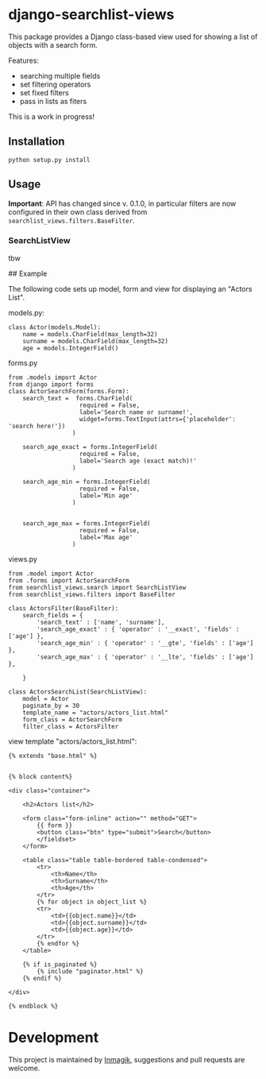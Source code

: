 # django-searchlist-views

This package provides a Django class-based view used for showing a list of objects with a search form.

Features:

* searching multiple fields
* set filtering operators
* set fixed filters
* pass in lists as fiters


This is a work in progress!

## Installation

    python setup.py install

## Usage

**Important**: API has changed since v. 0.1.0, in particular filters are now configured in their own class derived from `searchlist_views.filters.BaseFilter`.

### SearchListView
tbw


## Example

The following code sets up model, form and view for displaying an "Actors List".


models.py:


    class Actor(models.Model):
        name = models.CharField(max_length=32)
        surname = models.CharField(max_length=32)
        age = models.IntegerField()




forms.py

    from .models import Actor
    from django import forms
    class ActorSearchForm(forms.Form):
        search_text =  forms.CharField(
                        required = False,
                        label='Search name or surname!',
                        widget=forms.TextInput(attrs={'placeholder': 'search here!'})
                      )

        search_age_exact = forms.IntegerField(
                        required = False,
                        label='Search age (exact match)!'
                      )

        search_age_min = forms.IntegerField(
                        required = False,
                        label='Min age'
                      )


        search_age_max = forms.IntegerField(
                        required = False,
                        label='Max age'
                      )



views.py

    from .model import Actor
    from .forms import ActorSearchForm
    from searchlist_views.search import SearchListView
    from searchlist_views.filters import BaseFilter

    class ActorsFilter(BaseFilter):
        search_fields = {
            'search_text' : ['name', 'surname'],
            'search_age_exact' : { 'operator' : '__exact', 'fields' : ['age'] },
            'search_age_min' : { 'operator' : '__gte', 'fields' : ['age'] },
            'search_age_max' : { 'operator' : '__lte', 'fields' : ['age'] },            

        }

    class ActorsSearchList(SearchListView):
        model = Actor
        paginate_by = 30
        template_name = "actors/actors_list.html"
        form_class = ActorSearchForm
        filter_class = ActorsFilter


view template "actors/actors_list.html":

    {% extends "base.html" %}


    {% block content%}

    <div class="container">

        <h2>Actors list</h2>

        <form class="form-inline" action="" method="GET">
            {{ form }}
            <button class="btn" type="submit">Search</button>
            </fieldset>
        </form>

        <table class="table table-bordered table-condensed">
            <tr>
                <th>Name</th>
                <th>Surname</th>
                <th>Age</th>        
            </tr>
            {% for object in object_list %}
            <tr>
                <td>{{object.name}}</td>
                <td>{{object.surname}}</td>
                <td>{{object.age}}</td>  
            </tr>
            {% endfor %}
        </table>

        {% if is_paginated %}
            {% include "paginator.html" %}
        {% endif %}

    </div>

    {% endblock %}



# Development

This project is maintained by [Inmagik](https://www.inmagik.com), suggestions and pull requests are welcome.
